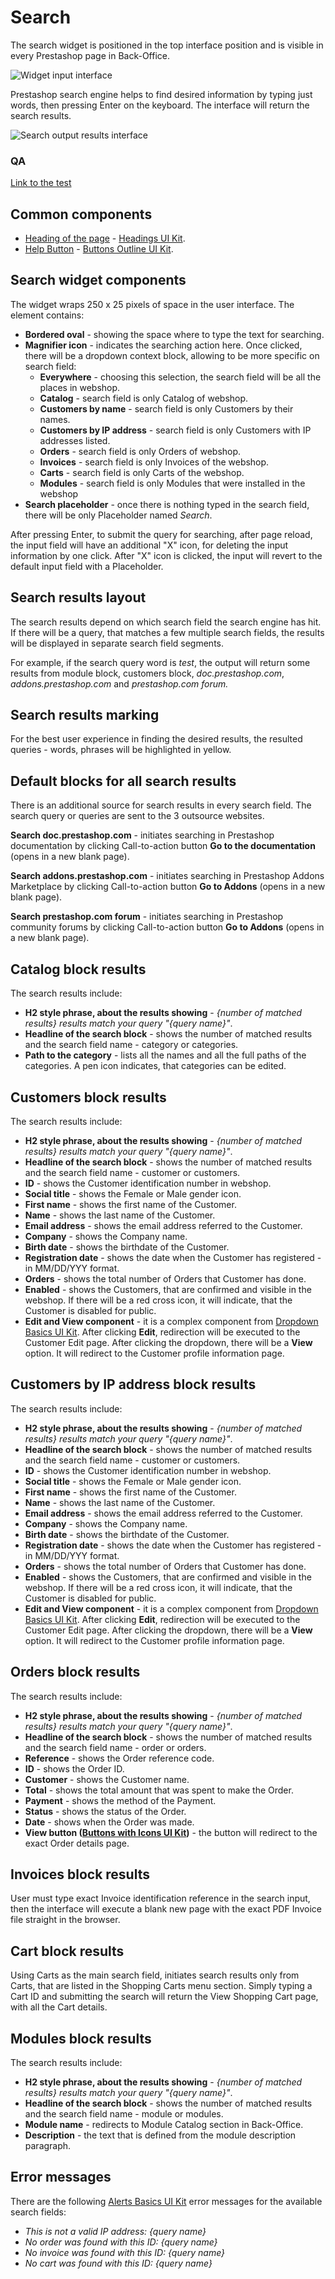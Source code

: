 # Search

The search widget is positioned in the top interface position and is visible in every Prestashop page in Back-Office.

![Widget input interface](<../../.gitbook/assets/image (7) (2) (1).png>)

Prestashop search engine helps to find desired information by typing just words, then pressing Enter on the keyboard. The interface will return the search results.

![Search output results interface](<../../.gitbook/assets/image (2) (7).png>)

### QA&#x20;

[Link to the test](https://build.prestashop-project.org/test-scenarios/scenarios/core/functional/bo/bo-search-bar.html)

## Common components

* [Heading of the page](common-components/heading-of-the-page.md) - [Headings UI Kit](https://build.prestashop.com/prestashop-ui-kit/?path=/story/headings--headings).
* [Help Button](common-components/help-button.md) - [Buttons Outline UI Kit](https://build.prestashop.com/prestashop-ui-kit/?path=/story/buttons--outline).

## Search widget components

The widget wraps 250 x 25 pixels of space in the user interface. The element contains:

* **Bordered oval** - showing the space where to type the text for searching.
* **Magnifier icon** - indicates the searching action here. Once clicked, there will be a dropdown context block, allowing to be more specific on search field:
  * **Everywhere** - choosing this selection, the search field will be all the places in webshop.
  * **Catalog** - search field is only Catalog of webshop.
  * **Customers by name** - search field is only Customers by their names.
  * **Customers by IP address** - search field is only Customers with IP addresses listed.
  * **Orders** - search field is only Orders of webshop.
  * **Invoices** - search field is only Invoices of the webshop.
  * **Carts** - search field is only Carts of the webshop.
  * **Modules** - search field is only Modules that were installed in the webshop
* **Search placeholder** - once there is nothing typed in the search field, there will be only Placeholder named _Search_.

After pressing Enter, to submit the query for searching, after page reload, the input field will have an additional "X" icon, for deleting the input information by one click. After "X" icon is clicked, the input will revert to the default input field with a Placeholder.

## Search results layout

The search results depend on which search field the search engine has hit. If there will be a query, that matches a few multiple search fields, the results will be displayed in separate search field segments.&#x20;

For example, if the search query word is _test_, the output will return some results from module block, customers block, _doc.prestashop.com_, _addons.prestashop.com_ and _prestashop.com forum._

## Search results marking

For the best user experience in finding the desired results, the resulted queries - words, phrases will be highlighted in yellow.

## Default blocks for all search results

There is an additional source for search results in every search field. The search query or queries are sent to the 3 outsource websites.

**Search doc.prestashop.com** - initiates searching in Prestashop documentation by clicking Call-to-action button **Go to the documentation** (opens in a new blank page).

**Search addons.prestashop.com** - initiates searching in Prestashop Addons Marketplace by clicking Call-to-action button **Go to Addons** (opens in a new blank page).

**Search prestashop.com forum** - initiates searching in Prestashop community forums by clicking Call-to-action button **Go to Addons** (opens in a new blank page).

## Catalog block results

The search results include:

* **H2 style phrase, about the results showing** - _{number of matched results} results match your query "{query name}"_.
* **Headline of the search block** - shows the number of matched results and the search field name - category or categories.
* **Path to the category** - lists all the names and all the full paths of the categories. A pen icon indicates, that categories can be edited.

## Customers block results

The search results include:

* **H2 style phrase, about the results showing** - _{number of matched results} results match your query "{query name}"_.
* **Headline of the search block** - shows the number of matched results and the search field name - customer or customers.
* **ID** - shows the Customer identification number in webshop.
* **Social title** - shows the Female or Male gender icon.
* **First name** - shows the first name of the Customer.
* **Name** - shows the last name of the Customer.
* **Email address** - shows the email address referred to the Customer.
* **Company** - shows the Company name.
* **Birth date** - shows the birthdate of the Customer.
* **Registration date** - shows the date when the Customer has registered - in MM/DD/YYY format.
* **Orders** - shows the total number of Orders that Customer has done.
* **Enabled** - shows the Customers, that are confirmed and visible in the webshop. If there will be a red cross icon, it will indicate, that the Customer is disabled for public.
* **Edit and View component** - it is a complex component from [Dropdown Basics UI Kit](https://build.prestashop.com/prestashop-ui-kit/?path=/story/dropdowns--basics). After clicking **Edit**, redirection will be executed to the Customer Edit page. After clicking the dropdown, there will be a **View** option. It will redirect to the Customer profile information page.

## Customers by IP address block results

The search results include:

* **H2 style phrase, about the results showing** - _{number of matched results} results match your query "{query name}"_.
* **Headline of the search block** - shows the number of matched results and the search field name - customer or customers.
* **ID** - shows the Customer identification number in webshop.
* **Social title** - shows the Female or Male gender icon.
* **First name** - shows the first name of the Customer.
* **Name** - shows the last name of the Customer.
* **Email address** - shows the email address referred to the Customer.
* **Company** - shows the Company name.
* **Birth date** - shows the birthdate of the Customer.
* **Registration date** - shows the date when the Customer has registered - in MM/DD/YYY format.
* **Orders** - shows the total number of Orders that Customer has done.
* **Enabled** - shows the Customers, that are confirmed and visible in the webshop. If there will be a red cross icon, it will indicate, that the Customer is disabled for public.
* **Edit and View component** - it is a complex component from [Dropdown Basics UI Kit](https://build.prestashop.com/prestashop-ui-kit/?path=/story/dropdowns--basics). After clicking **Edit**, redirection will be executed to the Customer Edit page. After clicking the dropdown, there will be a **View** option. It will redirect to the Customer profile information page.

## Orders block results

The search results include:

* **H2 style phrase, about the results showing** - _{number of matched results} results match your query "{query name}"_.
* **Headline of the search block** - shows the number of matched results and the search field name - order or orders.
* **Reference** - shows the Order reference code.
* **ID** - shows the Order ID.
* **Customer** - shows the Customer name.
* **Total** - shows the total amount that was spent to make the Order.
* **Payment** - shows the method of the Payment.
* **Status** - shows the status of the Order.
* **Date** - shows when the Order was made.
* **View button (**[**Buttons with Icons UI Kit**](https://build.prestashop.com/prestashop-ui-kit/?path=/story/buttons--buttons-with-icons)**)** - the button will redirect to the exact Order details page.

## Invoices block results

User must type exact Invoice identification reference in the search input, then the interface will execute a blank new page with the exact PDF Invoice file straight in the browser.

## Cart block results

Using Carts as the main search field, initiates search results only from Carts, that are listed in the Shopping Carts menu section. Simply typing a Cart ID and submitting the search will return the View Shopping Cart page, with all the Cart details.

## Modules block results

The search results include:

* **H2 style phrase, about the results showing** - _{number of matched results} results match your query "{query name}"_.
* **Headline of the search block** - shows the number of matched results and the search field name - module or modules.
* **Module name** - redirects to Module Catalog section in Back-Office.
* **Description** - the text that is defined from the module description paragraph.

## Error messages

There are the following [Alerts Basics UI Kit](https://build.prestashop.com/prestashop-ui-kit/?path=/story/alerts--basics) error messages for the available search fields:

* _This is not a valid IP address: {query name}_
* _No order was found with this ID: {query name}_
* _No invoice was found with this ID: {query name}_
* _No cart was found with this ID: {query name}_
